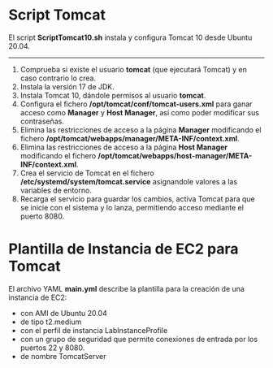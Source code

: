 # Script Tomcat

El script **ScriptTomcat10.sh** instala y configura Tomcat 10 desde Ubuntu 20.04.

---

1. Comprueba si existe el usuario __tomcat__ (que ejecutará Tomcat) y en caso contrario lo crea.
2. Instala la versión 17 de JDK.
3. Instala Tomcat 10, dándole permisos al usuario __tomcat__.
4. Configura el fichero __/opt/tomcat/conf/tomcat-users.xml__ para ganar acceso como __Manager__ y __Host Manager__, así como poder modificar sus contraseñas.
5. Elimina las restricciones de acceso a la página __Manager__ modificando el fichero __/opt/tomcat/webapps/manager/META-INF/context.xml__.
6. Elimina las restricciones de acceso a la página __Host Manager__ modificando el fichero __/opt/tomcat/webapps/host-manager/META-INF/context.xml__.
7. Crea el servicio de Tomcat en el fichero __/etc/systemd/system/tomcat.service__ asignandole valores a las variables de entorno.
8. Recarga el servicio para guardar los cambios, activa Tomcat para que se inicie con el sistema y lo lanza, permitiendo acceso mediante el puerto 8080.


# Plantilla de Instancia de EC2 para Tomcat

El archivo YAML **main.yml** describe la plantilla para la creación de una instancia de EC2:
- con AMI de Ubuntu 20.04
- de tipo t2.medium
- con el perfil de instancia LabInstanceProfile
- con un grupo de seguridad que permite conexiones de entrada por los puertos 22 y 8080.
- de nombre TomcatServer
